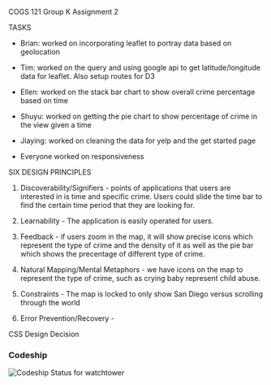 COGS 121 Group K Assignment 2

TASKS

- Brian: worked on incorporating leaflet to portray data based on geolocation

- Tim: worked on the query and using google api to get latitude/longitude data for leaflet.  Also setup routes for D3

- Ellen: worked on the stack bar chart to show overall crime percentage based on time

- Shuyu: worked on getting the pie chart to show percentage of crime in the view given a time

- Jiaying: worked on cleaning the data for yelp and the get started page

- Everyone worked on responsiveness

SIX DESIGN PRINCIPLES

1. Discoverability/Signifiers - points of applications that users are interested in is time and specific crime. Users could slide the time bar to find the certain time period that they are looking for. 

2. Learnability - The application is easily operated for users.
	
3. Feedback - if users zoom in the map, it will show precise icons which represent the type of crime and the density of it as well as the pie bar which shows the precentage of different type of crime.

4. Natural Mapping/Mental Metaphors - we have icons on the map to represent the type of crime, such as crying baby represent child abuse. 

5. Constraints - The map is locked to only show San Diego versus scrolling through the world

6. Error Prevention/Recovery - 

CSS Design Decision


### Codeship
![Codeship Status for watchtower](https://codeship.com/projects/076a16c0-eb5a-0133-7ce2-5680c82dbe9d/status?branch=master)